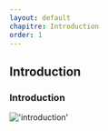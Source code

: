 ```yaml
---
layout: default
chapitre: Introduction
order: 1
---
```


## Introduction
<!-- new slide -->
### Introduction
!['introduction'](/gestion-projet/1.Introduction/images/introduction.PNG)
<!-- new slide -->
